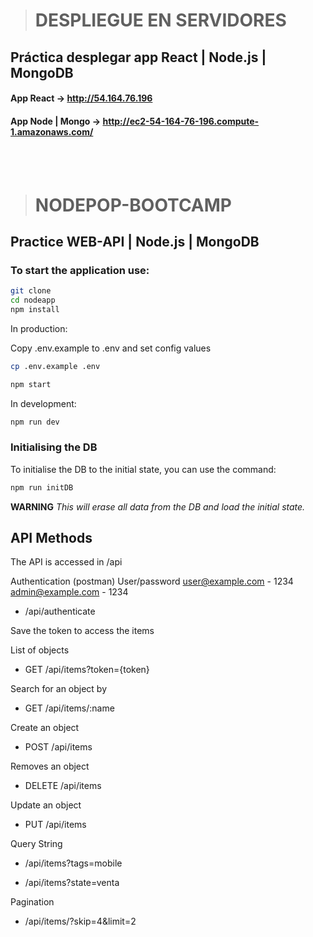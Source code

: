 > # DESPLIEGUE EN SERVIDORES

## Práctica desplegar app React | Node.js | MongoDB

#### App React -> http://54.164.76.196

#### App Node | Mongo -> http://ec2-54-164-76-196.compute-1.amazonaws.com/

<br><br>

> # NODEPOP-BOOTCAMP

## Practice WEB-API | Node.js | MongoDB

### To start the application use:

```sh
git clone
cd nodeapp
npm install
```

In production:

Copy .env.example to .env and set config values

```sh
cp .env.example .env
```

```sh
npm start
```

In development:

```sh
npm run dev
```

### Initialising the DB

To initialise the DB to the initial state, you can use the command:

```sh
npm run initDB
```

**WARNING** _This will erase all data from the DB and load the initial state._

## API Methods

The API is accessed in /api

Authentication (postman)
User/password
user@example.com - 1234
admin@example.com - 1234

- /api/authenticate

Save the token to access the items

List of objects

- GET /api/items?token={token}

Search for an object by

- GET /api/items/:name

Create an object

- POST /api/items

Removes an object

- DELETE /api/items

Update an object

- PUT /api/items

Query String

- /api/items?tags=mobile

- /api/items?state=venta

Pagination

- /api/items/?skip=4&limit=2
